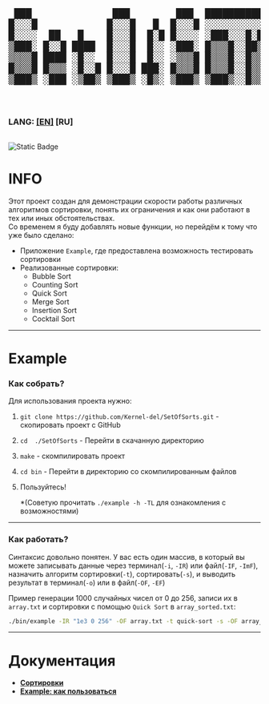 <div style="width: 100%; overflow-x: auto;">
  <pre style="font-family: monospace; font-size: 2vw; line-height: 1.14; white-space: pre;">
 ███              ███        ███  ████████████████████████
█░░░█            █░░░█   █  █░░░█ ░░░░░░░░░░░░░██░░░░░░░░
█░░░░  ██   █    █░░░█  █░█ █░░░░ ░███░░░█░██░░██░░███░░░
▒███░ █░░█ ████  █░░░█  █░░ ░███░ █▒▒▒█░░██▒▒█░██░█▒▒▒░░
▒▒▒▒█ ████ ░█░░  █░░░█  █░░ ░▒▒▒█ █▒▒▒█░░█▒▒▒▒░██░▒██▒░░
█▒▒▒█ █▒▒▒ ░█░░█ █░░░█ ███░ █▒▒▒█ █▒▒▒█░░█▒▒▒▒░██░▒▒▒█░
▒███▒ ░███ ░▒██▒ ▒███▒ ░█▒░ ▒███▒ ▒███▒░░█▒▒▒▒░█░░███▒░
  </pre>
</div>

<div style="display: flex; justify-content: space-between; align-items: center; width: 100%;">
  <div>
    <h3>LANG: <a href="./README.md">[EN]</a> [RU]</h3>
  </div>
</div>

![Static Badge](https://img.shields.io/badge/17+-blue?logo=c%2B%2B)
# INFO

Этот проект создан для демонстрации скорости работы различных алгоритмов сортировки, понять их ограничения и как они работают в тех или иных обстоятельствах.<br>
Со временем я буду добaвлять новые функции, но перейдём к тому что уже было сделано:
* Приложение `Example`, где предоставлена возможность тестировать сортировки 
* Реализованные сортировки:
  * Bubble Sort
  * Counting Sort
  * Quick Sort
  * Merge Sort
  * Insertion Sort
  * Cocktail Sort

----
# Example

### Как собрать?
Для использования проекта нужно:
1. `git clone https://github.com/Kernel-del/SetOfSorts.git` - скопировать проект с GitHub
2. `cd  ./SetOfSorts` - Перейти в скачанную директорию
3. `make` - скомпилировать проект
4. `cd bin` - Перейти в директорию со скомпилированным файлов
5. Пользуйтесь! 

    *(Советую прочитать `./example -h -TL` для ознакомления с возможностями)
---
### Как работать?
Синтаксис довольно понятен. У вас есть один массив, в который вы можете записывать данные через терминал(`-i`, `-IR`) или файл(`-IF`, `-ImF`), назначить алгоритм сортировки(`-t`), сортировать(`-s`), и выводить результат в терминал(`-o`) или в файл(`-OF`, `-EF`)

Пример генерации 1000 случайных чисел от 0 до 256, записи их в `array.txt` и сортировки с помощью `Quick Sort` в `array_sorted.txt`:
```bash
./bin/example -IR "1e3 0 256" -OF array.txt -t quick-sort -s -OF array_sorted.txt
```
---
# Документация
<ul>
  <li><a href="ru/sorts.md" id="next-sorts"><strong>Сортировки</strong></a></li>
  <li><a href="ru/example.md" id="next-example"><strong>Example: как пользоваться</strong></a></li>
</ul>
